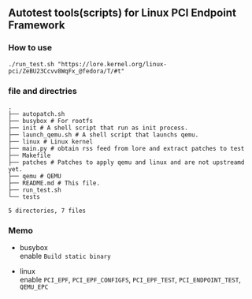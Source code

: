 Autotest tools(scripts) for Linux PCI Endpoint Framework
---

### How to use
```
./run_test.sh "https://lore.kernel.org/linux-pci/ZeBU23Ccvv8WqFx_@fedora/T/#t"
```

### file and directries
```
.
├── autopatch.sh
├── busybox # For rootfs
├── init # A shell script that run as init process.
├── launch_qemu.sh # A shell script that launchs qemu.
├── linux # Linux kernel
├── main.py # obtain rss feed from lore and extract patches to test
├── Makefile
├── patches # Patches to apply qemu and linux and are not upstreamd yet.
├── qemu # QEMU
├── README.md # This file.
├── run_test.sh
└── tests

5 directories, 7 files
```

### Memo

- busybox<br>
enable `Build static binary`

- linux<br>
enable `PCI_EPF`, `PCI_EPF_CONFIGFS`, `PCI_EPF_TEST`, `PCI_ENDPOINT_TEST`, `QEMU_EPC`
